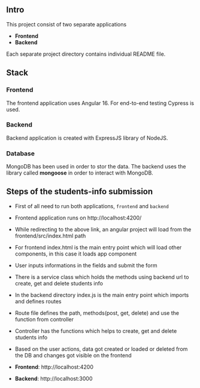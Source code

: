 ## Intro

This project consist of two separate applications

- **Frontend**
- **Backend**

Each separate project directory contains individual README file.

## Stack

### Frontend

The frontend application uses Angular 16. For end-to-end testing Cypress is used.

### Backend

Backend application is created with ExpressJS library of NodeJS.

### Database

MongoDB has been used in order to stor the data. The backend uses the library called **mongoose** in order to interact with MongoDB.

## Steps of the students-info submission

- First of all need to run both applications, `frontend` and `backend`
- Frontend application runs on http://localhost:4200/
- While redirecting to the above link, an angular project will load from the frontend/src/index.html path
- For frontend index.html is the main entry point which will load other components, in this case it loads app component
- User inputs informations in the fields and submit the form
- There is a service class which holds the methods using backend url to create, get and delete students info
- In the backend directory index.js is the main entry point which imports and defines routes
- Route file defines the path, methods(post, get, delete) and use the function from controller
- Controller has the functions which helps to create, get and delete students info
- Based on the user actions, data got created or loaded or deleted from the DB and changes got visible on the frontend

- **Frontend**: http://localhost:4200
- **Backend**: http://localhost:3000
